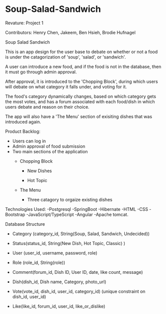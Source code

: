 # Soup-Salad-Sandwich
Revature: Project 1

Contributors: Henry Chen, Jakeem, Ben Hsieh, Brodie Hufnagel

Soup Salad Sandwich

This is an app design for the user base to debate on whether or not a food is under the catagorization of 'soup', 'salad', or 'sandwich'.

A user can introduce a new food, and if the food is not in the database, then it must go through admin approval.

After approval, it is introduced to the 'Chopping Block', during which users will debate on what category it falls under, and voting for it.

The food's category dynamically changes, based on which category gets the most votes, and has a forum associated with each food/dish in which users
debate and reason on their choice.

The app will also have a 'The Menu' section of exisiting dishes that was introduced again.




Product Backlog:
- Users can log in
- Admin approval of food submission
- Two main sections of the application
	- Chopping Block
		- New Dishes

		- Hot Topic

	- The Menu
		- Three catagory to orgaize existing dishes

Technologies Used:
-Postgresql
-SpringBoot
-Hibernate
-HTML
-CSS
-Bootstrap
-JavaScript/TypeScript
-Angular
-Apache tomcat.

Database Structure

- Category (category_id, String(Soup, Salad, Sandwich, Undecided))

- Status(status_id, String(New Dish, Hot Topic, Classic) )

- User (user_id, username, password, role)

- Role (role_id, String(role))

- Comment(forum_id, Dish ID, User ID, date, like count, message)

- Dish(dish_id, Dish name, Category, photo_url)

- Vote(vote_id, dish_id, user_id, category_id) (unique constraint on dish_id, user_id)

- Like(like_id, forum_id, user_id, like_or_dislike)
